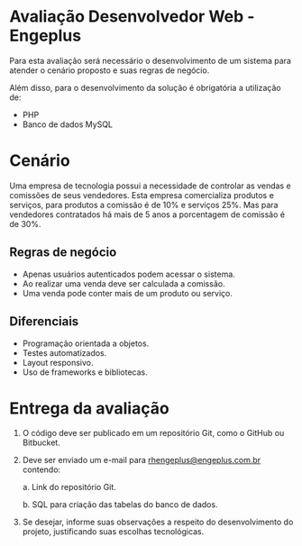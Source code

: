 # Avaliação Desenvolvedor Web - Engeplus

Para esta avaliação será necessário o desenvolvimento de um sistema para atender o cenário proposto e suas regras de negócio.

Além disso, para o desenvolvimento da solução é obrigatória a utilização de:
- PHP
- Banco de dados MySQL

# Cenário
Uma empresa de tecnologia possui a necessidade de controlar as vendas e comissões de seus vendedores. Esta empresa comercializa produtos e serviços, para produtos a comissão é de 10% e serviços 25%. Mas para vendedores contratados há mais de 5 anos a porcentagem de comissão é de 30%.

## Regras de negócio
- Apenas usuários autenticados podem acessar o sistema.
- Ao realizar uma venda deve ser calculada a comissão.
- Uma venda pode conter mais de um produto ou serviço.

## Diferenciais
- Programação orientada a objetos.
- Testes automatizados.
- Layout responsivo.
- Uso de frameworks e bibliotecas.

# Entrega da avaliação
1. O código deve ser publicado em um repositório Git, como o GitHub ou Bitbucket.
2. Deve ser enviado um e-mail para rhengeplus@engeplus.com.br contendo:

    a. Link do repositório Git.

    b. SQL para criação das tabelas do banco de dados.

3. Se desejar, informe suas observações a respeito do desenvolvimento do projeto, justificando suas escolhas tecnológicas.